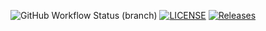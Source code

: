 ![GitHub Workflow Status (branch)](https://img.shields.io/github/actions/workflow/status/Antonia2206/sem/<main.yml?branch=master)
[![LICENSE](https://img.shields.io/github/license/<github-username>/sem.svg?style=flat-square)](https://github.com/Antonia2206/sem/blob/master/LICENSE)
[![Releases](https://img.shields.io/github/release/<github-username>/sem/all.svg?style=flat-square)](https://github.com/Antonia2206/sem/releases)